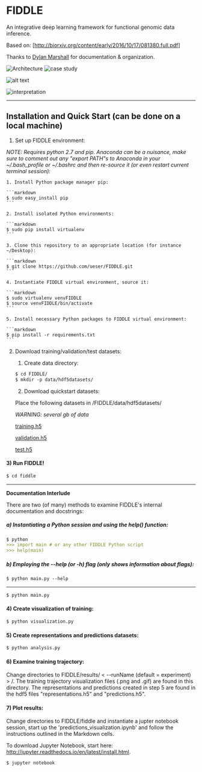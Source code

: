 # FIDDLE

An integrative deep learning framework for functional genomic data inference.

Based on: [http://biorxiv.org/content/early/2016/10/17/081380.full.pdf]

Thanks to [Dylan Marshall](https://github.com/DylanM-Marshall) for documentation & organization.

<img src="https://preview.ibb.co/iDo3v5/FIDDLE_001.jpg" title="Architecture" />
<img src="https://preview.ibb.co/eSebF5/FIDDLE_002.jpg" title="case study" />

![alt text](https://cloud.githubusercontent.com/assets/1741502/24565878/28229be6-1625-11e7-88e5-555508e3e25c.gif)

<img src="https://preview.ibb.co/mwc2oQ/FIDDLE_003.jpg" title="interpretation" />

-------------------------------------------------------------
Installation and Quick Start (can be done on a local machine)
-------------------------------------------------------------

1. Set up FIDDLE environment:

_NOTE: Requires python 2.7 and pip. Anaconda can be a nuisance, make sure to comment out any "export PATH"s to Anaconda in your ~/.bash_profile or ~/.bashrc and then re-source it (or even restart current terminal session):_

	1. Install Python package manager pip:

	```markdown 
	$ sudo easy_install pip 
	```
	
	2. Install isolated Python environments:
	
	```markdown
	$ sudo pip install virtualenv
	```
	
	3. Clone this repository to an appropriate location (for instance ~/Desktop):
	
	```markdown 
	$ git clone https://github.com/ueser/FIDDLE.git 
	```
	
	4. Instantiate FIDDLE virtual environment, source it:

	```markdown
	$ sudo virtualenv venvFIDDLE
	$ source venvFIDDLE/bin/activate
	```
	
	5. Install necessary Python packages to FIDDLE virtual environment:

	```markdown
	$ pip install -r requirements.txt
	```

2. Download training/validation/test datasets:

	1. Create data directory:

	```markdown
	$ cd FIDDLE/
	$ mkdir -p data/hdf5datasets/
	```
	
	2. Download quickstart datasets: 
	
	Place the following datasets in /FIDDLE/data/hdf5datasets/
	
	_WARNING: several gb of data_
	
	[training.h5](https://drive.google.com/file/d/0B9aDFb1Ds4IzWWZ5aWhtTkVUWE0/view?usp=sharing)
	
	[validation.h5](https://drive.google.com/file/d/0B9aDFb1Ds4IzZ3JrLXp3SEY5aGs/view?usp=sharing)
	
	[test.h5](https://drive.google.com/file/d/0B9aDFb1Ds4IzT05wTTZVQmFvcG8/view?usp=sharing)

#### 3) Run FIDDLE!

```markdown
$ cd fiddle
```
___
**Documentation Interlude**

There are two (of many) methods to examine FIDDLE's internal documentation and docstrings:

##### a) Instantiating a Python session and using the help() function:

```markdown
$ python
>>> import main # or any other FIDDLE Python script
>>> help(main)
```

##### b) Employing the --help (or -h) flag (only shows information about flags):

```markdown
$ python main.py --help
```
___

```markdown
$ python main.py
```

#### 4) Create visualization of training:

```markdown
$ python visualization.py
```

#### 5) Create representations and predictions datasets:

```markdown
$ python analysis.py
```

#### 6) Examine training trajectory:

Change directories to FIDDLE/results/ < --runName (default = experiment) > /. The training trajectory visualization files (.png and .gif) are found in this directory. The representations and predictions created in step 5 are found in the hdf5 files "representations.h5" and "predictions.h5".

#### 7) Plot results:

Change directories to FIDDLE/fiddle and instantiate a jupter notebook session, start up the 'predictions_visualization.ipynb' and follow the instructions outlined in the Markdown cells.

To download Jupyter Notebook, start here: http://jupyter.readthedocs.io/en/latest/install.html.

```markdown
$ jupyter notebook
```
